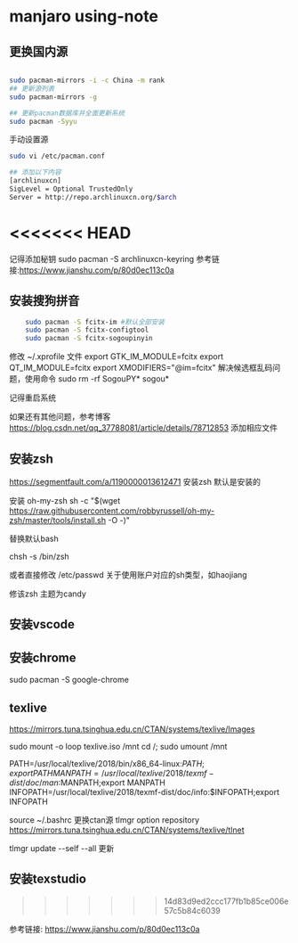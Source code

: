 # manjaro using-note

## 更换国内源

```bash

sudo pacman-mirrors -i -c China -m rank
## 更新源列表
sudo pacman-mirrors -g

## 更新pacman数据库并全面更新系统
sudo pacman -Syyu
```

手动设置源

```bash
sudo vi /etc/pacman.conf

## 添加以下内容
[archlinuxcn]
SigLevel = Optional TrustedOnly
Server = http://repo.archlinuxcn.org/$arch
```
<<<<<<< HEAD
=======
记得添加秘钥
sudo pacman -S  archlinuxcn-keyring
参考链接:https://www.jianshu.com/p/80d0ec113c0a

## 安装搜狗拼音

```bash
    sudo pacman -S fcitx-im #默认全部安装
    sudo pacman -S fcitx-configtool
    sudo pacman -S fcitx-sogoupinyin
```
修改 ~/.xprofile 文件
export GTK_IM_MODULE=fcitx
export QT_IM_MODULE=fcitx
export XMODIFIERS="@im=fcitx"
解决候选框乱码问题，使用命令
sudo rm -rf SogouPY* sogou*

记得重启系统
    
如果还有其他问题，参考博客 https://blog.csdn.net/qq_37788081/article/details/78712853 添加相应文件
    
## 安装zsh
https://segmentfault.com/a/1190000013612471
安装zsh 默认是安装的

安装 oh-my-zsh
sh -c "$(wget https://raw.githubusercontent.com/robbyrussell/oh-my-zsh/master/tools/install.sh -O -)"

替换默认bash

chsh -s /bin/zsh 

或者直接修改 /etc/passwd 关于使用账户对应的sh类型，如haojiang

修该zsh 主题为candy
## 安装vscode

## 安装chrome

sudo pacman -S google-chrome

## texlive

https://mirrors.tuna.tsinghua.edu.cn/CTAN/systems/texlive/Images

sudo mount -o loop texlive.iso /mnt
cd /; sudo umount /mnt

PATH=/usr/local/texlive/2018/bin/x86_64-linux:$PATH;export PATH
MANPATH=/usr/local/texlive/2018/texmf-dist/doc/man:$MANPATH;export MANPATH
INFOPATH=/usr/local/texlive/2018/texmf-dist/doc/info:$INFOPATH;export INFOPATH 

source ~/.bashrc
更换ctan源
tlmgr option repository https://mirrors.tuna.tsinghua.edu.cn/CTAN/systems/texlive/tlnet

tlmgr update --self --all 更新
## 安装texstudio

>>>>>>> 14d83d9ed2ccc177fb1b85ce006e57c5b84c6039

参考链接: https://www.jianshu.com/p/80d0ec113c0a
